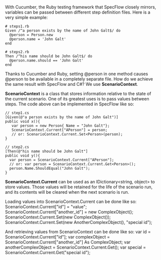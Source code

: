 With Cucumber, the Ruby testing framework that SpecFlow closely mirrors, variables can be passed between different step definition files.  Here is a very simple example:

    # steps1.rb
    Given /^a person exists by the name of John Galt$/ do
      @person = Person.new
      @person.name = 'John Galt'
    end

    # steps2.rb
    Then /^his name should be John Galt$/ do
      @person.name.should == 'John Galt'
    end

Thanks to Cucumber and Ruby, setting @person in one method causes @person to be available in a completely separate file.  How do we achieve the same result with SpecFlow and C#?  We use **ScenarioContext**.

**ScenarioContext** is a class that stores information relative to the state of the current scenario.  One of its greatest uses is to pass values between steps.  The code above can be implemented in SpecFlow like so:

    // step1.cs
    [Given(@"a person exists by the name of John Galt")]
    public void x(){
       var person = new Person{ Name = "John Galt"};
       ScenarioContext.Current["APerson"] = person;
       // or: ScenarioContext.Current.Set<Person>(person);
    }

    // step2.cs
    [Then(@"his name should be John Galt"]
    public void y(){
      var person = ScenarioContext.Current["APerson"];
      // or: var person = ScenarioContext.Current.Get<Person>();
      person.Name.ShouldEqual("John Galt");
    }

**ScenarioContext.Current** can be used as an IDictionary<string, object> to store values.  Those values will be retained for the life of the scenario run, and its contents will be cleared when the next scenario is run.

Loading values into ScenarioContext.Current can be done like so:
    ScenarioContext.Current["id"] = "value";
    ScenarioContext.Current["another_id"] = new ComplexObject();
    ScenarioContext.Current.Set<AnotherComplexObject>(new ComplexObject());
    ScenarioContext.Current.Set<AnotherComplexObject>(new AnotherComplexObject(), "special id");

And retrieving values from ScenarioContext can be done like so:
    var id = ScenarioContext.Current["id"];
    var complexObject = ScenarioContext.Current["another_id"] As ComplexObject;
    var anotherComplexObject = ScenarioContext.Current.Get<AnotherComplexObject>();
    var special = ScenarioContext.Current.Get<AnotherComplexObject>("special id");